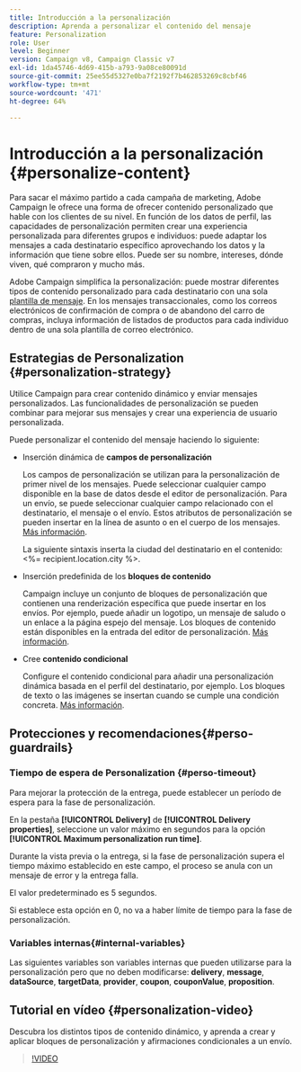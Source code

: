 ```yaml
---
title: Introducción a la personalización
description: Aprenda a personalizar el contenido del mensaje
feature: Personalization
role: User
level: Beginner
version: Campaign v8, Campaign Classic v7
exl-id: 1da45746-4d69-415b-a793-9a08ce80091d
source-git-commit: 25ee55d5327e0ba7f2192f7b462853269c8cbf46
workflow-type: tm+mt
source-wordcount: '471'
ht-degree: 64%

---
```


# Introducción a la personalización {#personalize-content}

Para sacar el máximo partido a cada campaña de marketing, Adobe Campaign le ofrece una forma de ofrecer contenido personalizado que hable con los clientes de su nivel. En función de los datos de perfil, las capacidades de personalización permiten crear una experiencia personalizada para diferentes grupos e individuos: puede adaptar los mensajes a cada destinatario específico aprovechando los datos y la información que tiene sobre ellos. Puede ser su nombre, intereses, dónde viven, qué compraron y mucho más.

Adobe Campaign simplifica la personalización: puede mostrar diferentes tipos de contenido personalizado para cada destinatario con una sola [plantilla de mensaje](create-templates.md). En los mensajes transaccionales, como los correos electrónicos de confirmación de compra o de abandono del carro de compras, incluya información de listados de productos para cada individuo dentro de una sola plantilla de correo electrónico.


## Estrategias de Personalization {#personalization-strategy}

Utilice Campaign para crear contenido dinámico y enviar mensajes personalizados. Las funcionalidades de personalización se pueden combinar para mejorar sus mensajes y crear una experiencia de usuario personalizada.

Puede personalizar el contenido del mensaje haciendo lo siguiente:

* Inserción dinámica de **campos de personalización**

  Los campos de personalización se utilizan para la personalización de primer nivel de los mensajes. Puede seleccionar cualquier campo disponible en la base de datos desde el editor de personalización. Para un envío, se puede seleccionar cualquier campo relacionado con el destinatario, el mensaje o el envío. Estos atributos de personalización se pueden insertar en la línea de asunto o en el cuerpo de los mensajes. [Más información](personalization-fields.md).

  La siguiente sintaxis inserta la ciudad del destinatario en el contenido: &lt;%= recipient.location.city %>.

* Inserción predefinida de los **bloques de contenido**

  Campaign incluye un conjunto de bloques de personalización que contienen una renderización específica que puede insertar en los envíos. Por ejemplo, puede añadir un logotipo, un mensaje de saludo o un enlace a la página espejo del mensaje. Los bloques de contenido están disponibles en la entrada del editor de personalización. [Más información](personalization-blocks.md).

* Cree **contenido condicional**

  Configure el contenido condicional para añadir una personalización dinámica basada en el perfil del destinatario, por ejemplo. Los bloques de texto o las imágenes se insertan cuando se cumple una condición concreta. [Más información](conditions.md).

<!--* Add **personalized offers**
    
    Insert personalized offers in your message content, depending on the recipient location, the current weather, or the last purchase order.
-->


## Protecciones y recomendaciones{#perso-guardrails}

### Tiempo de espera de Personalization {#perso-timeout}

Para mejorar la protección de la entrega, puede establecer un período de espera para la fase de personalización.

En la pestaña **[!UICONTROL Delivery]** de **[!UICONTROL Delivery properties]**, seleccione un valor máximo en segundos para la opción **[!UICONTROL Maximum personalization run time]**.

Durante la vista previa o la entrega, si la fase de personalización supera el tiempo máximo establecido en este campo, el proceso se anula con un mensaje de error y la entrega falla.

El valor predeterminado es 5 segundos.

Si establece esta opción en 0, no va a haber límite de tiempo para la fase de personalización.


### Variables internas{#internal-variables}

Las siguientes variables son variables internas que pueden utilizarse para la personalización pero que no deben modificarse: **delivery**, **message**, **dataSource**, **targetData**, **provider**, **coupon**, **couponValue**, **proposition**.


## Tutorial en vídeo {#personalization-video}

Descubra los distintos tipos de contenido dinámico, y aprenda a crear y aplicar bloques de personalización y afirmaciones condicionales a un envío.


>[!VIDEO](https://video.tv.adobe.com/v/3452870?captions=spa&quality=12)
